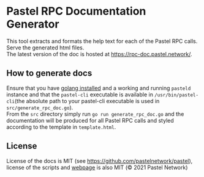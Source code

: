 # Pastel RPC Documentation Generator

This tool extracts and formats the help text for each of the Pastel RPC calls.  
Serve the generated html files.  
The latest version of the doc is hosted at https://rpc-doc.pastel.network/.  

## How to generate docs

Ensure that you have [golang installed](https://golang.org/doc/install) and a working and running `pasteld` instance and that the `pastel-cli` executable is available in `/usr/bin/pastel-cli`(the absolute path to your pastel-cli executable is used in `src/generate_rpc_doc.go`).  
From the `src` directory simply run `go run generate_rpc_doc.go` and the documentation will be produced for all Pastel RPC calls and styled according to the template in `template.html`.  

## License

License of the docs is MIT (see https://github.com/pastelnetwork/pastel), license of the scripts and [webpage](https://rpc-doc.pastel.network/) is also MIT (:copyright: 2021 Pastel Network)
